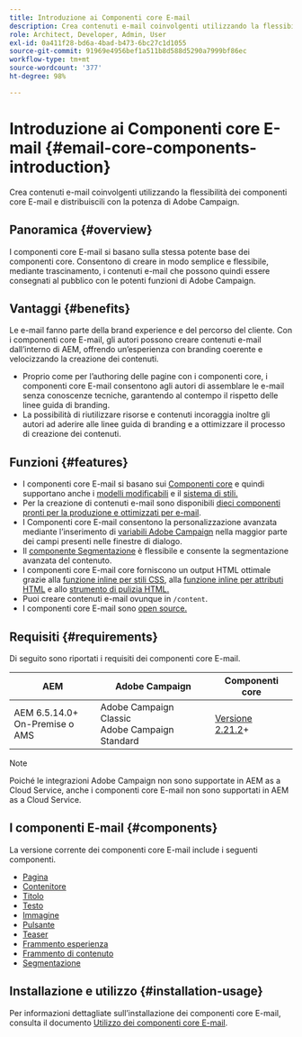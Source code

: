 ```yaml
---
title: Introduzione ai Componenti core E-mail
description: Crea contenuti e-mail coinvolgenti utilizzando la flessibilità dei componenti core E-mail e distribuiscili con la potenza di Adobe Campaign.
role: Architect, Developer, Admin, User
exl-id: 0a411f28-bd6a-4bad-b473-6bc27c1d1055
source-git-commit: 91969e4956bef1a511b8d588d5290a7999bf86ec
workflow-type: tm+mt
source-wordcount: '377'
ht-degree: 98%

---
```



# Introduzione ai Componenti core E-mail {#email-core-components-introduction}

Crea contenuti e-mail coinvolgenti utilizzando la flessibilità dei componenti core E-mail e distribuiscili con la potenza di Adobe Campaign.

## Panoramica {#overview}

I componenti core E-mail si basano sulla stessa potente base dei componenti core. Consentono di creare in modo semplice e flessibile, mediante trascinamento, i contenuti e-mail che possono quindi essere consegnati al pubblico con le potenti funzioni di Adobe Campaign.

## Vantaggi {#benefits}

Le e-mail fanno parte della brand experience e del percorso del cliente. Con i componenti core E-mail, gli autori possono creare contenuti e-mail dall’interno di AEM, offrendo un’esperienza con branding coerente e velocizzando la creazione dei contenuti.

* Proprio come per l’authoring delle pagine con i componenti core, i componenti core E-mail consentono agli autori di assemblare le e-mail senza conoscenze tecniche, garantendo al contempo il rispetto delle linee guida di branding.
* La possibilità di riutilizzare risorse e contenuti incoraggia inoltre gli autori ad aderire alle linee guida di branding e a ottimizzare il processo di creazione dei contenuti.

## Funzioni {#features}

* I componenti core E-mail si basano sui [Componenti core](/help/introduction.md) e quindi supportano anche i [modelli modificabili](https://experienceleague.adobe.com/docs/experience-manager-cloud-service/sites/authoring/features/templates.html?lang=it) e il [sistema di stili.](https://experienceleague.adobe.com/docs/experience-manager-cloud-service/content/sites/authoring/features/style-system.html?lang=it)
* Per la creazione di contenuti e-mail sono disponibili [dieci componenti pronti per la produzione e ottimizzati per e-mail](#components).
* I Componenti core E-mail consentono la personalizzazione avanzata mediante l’inserimento di [variabili Adobe Campaign](campaign-variables.md) nella maggior parte dei campi presenti nelle finestre di dialogo.
* Il [componente Segmentazione](/help/email/components/segmentation.md) è flessibile e consente la segmentazione avanzata del contenuto.
* I componenti core E-mail core forniscono un output HTML ottimale grazie alla [funzione inline per stili CSS](https://github.com/adobe/aem-core-email-components/wiki/CSS-Styles-Inliner:-Technical-documentation), alla [funzione inline per attributi HTML](https://github.com/adobe/aem-core-email-components/wiki/HTML-Inliner) e allo [strumento di pulizia HTML.](https://github.com/adobe/aem-core-email-components/wiki/HTML-Sanitizing)
* Puoi creare contenuti e-mail ovunque in `/content`.
* I componenti core E-mail sono [open source.](https://github.com/adobe/aem-core-email-components)

## Requisiti {#requirements}

Di seguito sono riportati i requisiti dei componenti core E-mail.

| AEM | Adobe Campaign | Componenti core  |
|---|---|---|
| AEM 6.5.14.0+<br>On-Premise o AMS | Adobe Campaign Classic<br>Adobe Campaign Standard | [Versione 2.21.2](/help/versions.md)+ |

>[!NOTE]
>
>Poiché le integrazioni Adobe Campaign non sono supportate in AEM as a Cloud Service, anche i componenti core E-mail non sono supportati in AEM as a Cloud Service.

## I componenti E-mail {#components}

La versione corrente dei componenti core E-mail include i seguenti componenti.

* [Pagina](components/page.md)
* [Contenitore](components/container.md)
* [Titolo](components/title.md)
* [Testo](components/text.md)
* [Immagine](components/image.md)
* [Pulsante](components/button.md)
* [Teaser](components/teaser.md)
* [Frammento esperienza](components/experience-fragment.md)
* [Frammento di contenuto](components/content-fragment.md)
* [Segmentazione](components/segmentation.md)

## Installazione e utilizzo {#installation-usage}

Per informazioni dettagliate sull’installazione dei componenti core E-mail, consulta il documento [Utilizzo dei componenti core E-mail](using.md).
